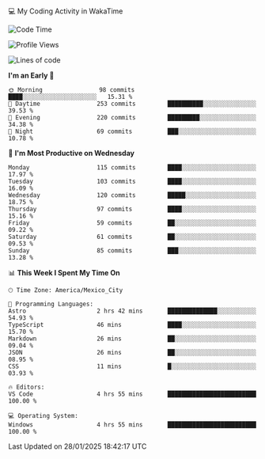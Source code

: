 💻 My Coding Activity in WakaTime
<!--START_SECTION:waka-->
![Code Time](http://img.shields.io/badge/Code%20Time-188%20hrs%2057%20mins-blue)

![Profile Views](http://img.shields.io/badge/Profile%20Views-0-blue)

![Lines of code](https://img.shields.io/badge/From%20Hello%20World%20I%27ve%20Written-1.8%20million%20lines%20of%20code-blue)

**I'm an Early 🐤** 

```text
🌞 Morning                98 commits          ████░░░░░░░░░░░░░░░░░░░░░   15.31 % 
🌆 Daytime                253 commits         ██████████░░░░░░░░░░░░░░░   39.53 % 
🌃 Evening                220 commits         █████████░░░░░░░░░░░░░░░░   34.38 % 
🌙 Night                  69 commits          ███░░░░░░░░░░░░░░░░░░░░░░   10.78 % 
```
📅 **I'm Most Productive on Wednesday** 

```text
Monday                   115 commits         ████░░░░░░░░░░░░░░░░░░░░░   17.97 % 
Tuesday                  103 commits         ████░░░░░░░░░░░░░░░░░░░░░   16.09 % 
Wednesday                120 commits         █████░░░░░░░░░░░░░░░░░░░░   18.75 % 
Thursday                 97 commits          ████░░░░░░░░░░░░░░░░░░░░░   15.16 % 
Friday                   59 commits          ██░░░░░░░░░░░░░░░░░░░░░░░   09.22 % 
Saturday                 61 commits          ██░░░░░░░░░░░░░░░░░░░░░░░   09.53 % 
Sunday                   85 commits          ███░░░░░░░░░░░░░░░░░░░░░░   13.28 % 
```


📊 **This Week I Spent My Time On** 

```text
🕑︎ Time Zone: America/Mexico_City

💬 Programming Languages: 
Astro                    2 hrs 42 mins       ██████████████░░░░░░░░░░░   54.93 % 
TypeScript               46 mins             ████░░░░░░░░░░░░░░░░░░░░░   15.70 % 
Markdown                 26 mins             ██░░░░░░░░░░░░░░░░░░░░░░░   09.04 % 
JSON                     26 mins             ██░░░░░░░░░░░░░░░░░░░░░░░   08.95 % 
CSS                      11 mins             █░░░░░░░░░░░░░░░░░░░░░░░░   03.93 % 

🔥 Editors: 
VS Code                  4 hrs 55 mins       █████████████████████████   100.00 % 

💻 Operating System: 
Windows                  4 hrs 55 mins       █████████████████████████   100.00 % 
```


 Last Updated on 28/01/2025 18:42:17 UTC
<!--END_SECTION:waka-->
